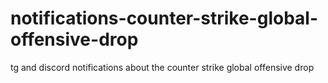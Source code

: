 # notifications-counter-strike-global-offensive-drop
tg and discord notifications about the counter strike global offensive drop
